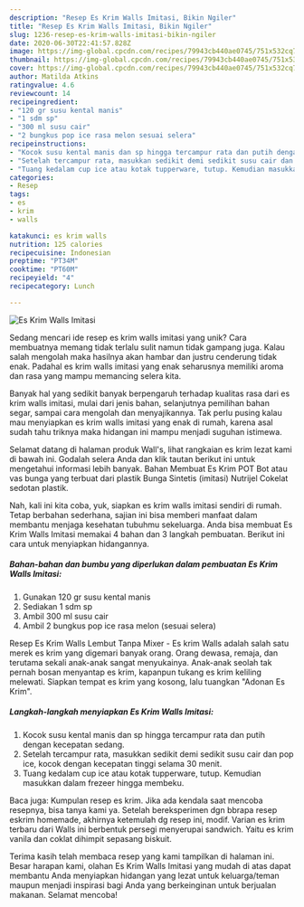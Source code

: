 ```yaml
---
description: "Resep Es Krim Walls Imitasi, Bikin Ngiler"
title: "Resep Es Krim Walls Imitasi, Bikin Ngiler"
slug: 1236-resep-es-krim-walls-imitasi-bikin-ngiler
date: 2020-06-30T22:41:57.828Z
image: https://img-global.cpcdn.com/recipes/79943cb440ae0745/751x532cq70/es-krim-walls-imitasi-foto-resep-utama.jpg
thumbnail: https://img-global.cpcdn.com/recipes/79943cb440ae0745/751x532cq70/es-krim-walls-imitasi-foto-resep-utama.jpg
cover: https://img-global.cpcdn.com/recipes/79943cb440ae0745/751x532cq70/es-krim-walls-imitasi-foto-resep-utama.jpg
author: Matilda Atkins
ratingvalue: 4.6
reviewcount: 14
recipeingredient:
- "120 gr susu kental manis"
- "1 sdm sp"
- "300 ml susu cair"
- "2 bungkus pop ice rasa melon sesuai selera"
recipeinstructions:
- "Kocok susu kental manis dan sp hingga tercampur rata dan putih dengan kecepatan sedang."
- "Setelah tercampur rata, masukkan sedikit demi sedikit susu cair dan pop ice, kocok dengan kecepatan tinggi selama 30 menit."
- "Tuang kedalam cup ice atau kotak tupperware, tutup. Kemudian masukkan dalam frezeer hingga membeku."
categories:
- Resep
tags:
- es
- krim
- walls

katakunci: es krim walls 
nutrition: 125 calories
recipecuisine: Indonesian
preptime: "PT34M"
cooktime: "PT60M"
recipeyield: "4"
recipecategory: Lunch

---
```



![Es Krim Walls Imitasi](https://img-global.cpcdn.com/recipes/79943cb440ae0745/751x532cq70/es-krim-walls-imitasi-foto-resep-utama.jpg)

Sedang mencari ide resep es krim walls imitasi yang unik? Cara membuatnya memang tidak terlalu sulit namun tidak gampang juga. Kalau salah mengolah maka hasilnya akan hambar dan justru cenderung tidak enak. Padahal es krim walls imitasi yang enak seharusnya memiliki aroma dan rasa yang mampu memancing selera kita.

Banyak hal yang sedikit banyak berpengaruh terhadap kualitas rasa dari es krim walls imitasi, mulai dari jenis bahan, selanjutnya pemilihan bahan segar, sampai cara mengolah dan menyajikannya. Tak perlu pusing kalau mau menyiapkan es krim walls imitasi yang enak di rumah, karena asal sudah tahu triknya maka hidangan ini mampu menjadi suguhan istimewa.

Selamat datang di halaman produk Wall&#39;s, lihat rangkaian es krim lezat kami di bawah ini. Godalah selera Anda dan klik tautan berikut ini untuk mengetahui informasi lebih banyak. Bahan Membuat Es Krim POT Bot atau vas bunga yang terbuat dari plastik Bunga Sintetis (imitasi) Nutrijel Cokelat sedotan plastik.


Nah, kali ini kita coba, yuk, siapkan es krim walls imitasi sendiri di rumah. Tetap berbahan sederhana, sajian ini bisa memberi manfaat dalam membantu menjaga kesehatan tubuhmu sekeluarga. Anda bisa membuat Es Krim Walls Imitasi memakai 4 bahan dan 3 langkah pembuatan. Berikut ini cara untuk menyiapkan hidangannya.

<!--inarticleads1-->

##### Bahan-bahan dan bumbu yang diperlukan dalam pembuatan Es Krim Walls Imitasi:

1. Gunakan 120 gr susu kental manis
1. Sediakan 1 sdm sp
1. Ambil 300 ml susu cair
1. Ambil 2 bungkus pop ice rasa melon (sesuai selera)


Resep Es Krim Walls Lembut Tanpa Mixer - Es krim Walls adalah salah satu merek es krim yang digemari banyak orang. Orang dewasa, remaja, dan terutama sekali anak-anak sangat menyukainya. Anak-anak seolah tak pernah bosan menyantap es krim, kapanpun tukang es krim keliling melewati. Siapkan tempat es krim yang kosong, lalu tuangkan &#34;Adonan Es Krim&#34;. 

<!--inarticleads2-->

##### Langkah-langkah menyiapkan Es Krim Walls Imitasi:

1. Kocok susu kental manis dan sp hingga tercampur rata dan putih dengan kecepatan sedang.
1. Setelah tercampur rata, masukkan sedikit demi sedikit susu cair dan pop ice, kocok dengan kecepatan tinggi selama 30 menit.
1. Tuang kedalam cup ice atau kotak tupperware, tutup. Kemudian masukkan dalam frezeer hingga membeku.


Baca juga: Kumpulan resep es krim. Jika ada kendala saat mencoba resepnya, bisa tanya kami ya. Setelah bereksperimen dgn bbrapa resep eskrim homemade, akhirnya ketemulah dg resep ini, modif. Varian es krim terbaru dari Walls ini berbentuk persegi menyerupai sandwich. Yaitu es krim vanila dan coklat dihimpit sepasang biskuit. 

Terima kasih telah membaca resep yang kami tampilkan di halaman ini. Besar harapan kami, olahan Es Krim Walls Imitasi yang mudah di atas dapat membantu Anda menyiapkan hidangan yang lezat untuk keluarga/teman maupun menjadi inspirasi bagi Anda yang berkeinginan untuk berjualan makanan. Selamat mencoba!
